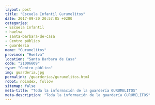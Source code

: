 ```yaml
---
layout: post
title: "Escuela Infantil Gurumelitos"
date: 2017-09-20 20:57:05 +0200
categories:
- Escuela Infantil
- huelva
- santa-barbara-de-casa
- Centro público
- guarderia
name: "Gurumelitos"
province: "Huelva"
location: "Santa Barbara de Casa"
code: "21006609"
type: "Centro público"
img: guarderia.jpg
permalink: /guarderias/gurumelitos.html
robot: noindex, follow
sitemap: false
meta-title: "Toda la información de la guardería GURUMELITOS"
meta-description: "Toda la información de la guardería GURUMELITOS"
---
```

